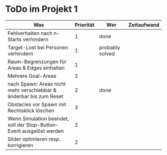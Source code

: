 # ToDo im Projekt 1

Was | Priorität | Wer | Zeitaufwand
--- | --- | --- | ---
Fehlverhalten nach n-Starts verhindern | 1 | done | 
Target-Lost bei Personen verhindern | 1 | probably solved | 
Raum-Begrenzungen für Areas & Edges einhalten | 1 |  | 
Mehrere Goal-Areas | 2 |  | 
nach Spawn: Areas nicht mehr verschiebbar & änderbar bis zum Reset | 2 | done | 
Obstacles vor Spawn mit Rechtsklick löschen | 3 |  | 
Wenn Simulation beendet, soll der Stop-Button-Event ausgelöst werden | 2 |  | 
Slider optimieren resp. korrigieren | 2 |  | 